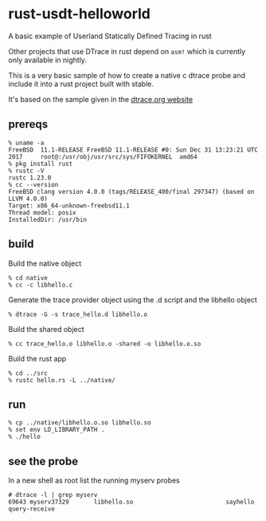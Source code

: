 # rust-usdt-helloworld

A basic example of Userland Statically Defined Tracing in rust

Other projects that use DTrace in rust depend on `asm!` which is currently only available in nightly.

This is a very basic sample of how to create a native c dtrace probe and include it into a rust project built with stable.

It's based on the sample given in the [dtrace.org website](http://dtrace.org/guide/chp-usdt.html) 

## prereqs

```
% uname -a 
FreeBSD  11.1-RELEASE FreeBSD 11.1-RELEASE #0: Sun Dec 31 13:23:21 UTC 2017     root@:/usr/obj/usr/src/sys/FIFOKERNEL  amd64
% pkg install rust
% rustc -V
rustc 1.23.0
% cc --version
FreeBSD clang version 4.0.0 (tags/RELEASE_400/final 297347) (based on LLVM 4.0.0)
Target: x86_64-unknown-freebsd11.1
Thread model: posix
InstalledDir: /usr/bin
```

## build 

Build the native object

```
% cd native 
% cc -c libhello.c
```

Generate the trace provider object using the .d script and the libhello object

```
% dtrace -G -s trace_hello.d libhello.o
```

Build the shared object

```
% cc trace_hello.o libhello.o -shared -o libhello.o.so 
```

Build the rust app

```
% cd ../src
% rustc hello.rs -L ../native/
```

## run

```
% cp ../native/libhello.o.so libhello.so
% set env LD_LIBRARY_PATH .
% ./hello
```

## see the probe

In a new shell as root list the running myserv probes

```
# dtrace -l | grep myserv
69643 myserv37329       libhello.so                          sayhello query-receive
```
